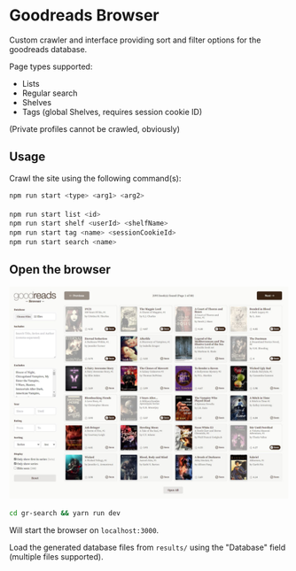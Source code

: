 # Goodreads Browser
Custom crawler and interface providing sort and filter options for the goodreads database.

Page types supported:
- Lists
- Regular search
- Shelves
- Tags (global Shelves, requires session cookie ID)

(Private profiles cannot be crawled, obviously)

## Usage
Crawl the site using the following command(s):

```bash
npm run start <type> <arg1> <arg2>

npm run start list <id>
npm run start shelf <userId> <shelfName>
npm run start tag <name> <sessionCookieId>
npm run start search <name>
```

## Open the browser
![Browser](/img/browser-screenshot.jpg)

```bash
cd gr-search && yarn run dev
```

Will start the browser on `localhost:3000`.

Load the generated database files from `results/` using the "Database" field (multiple files supported).
